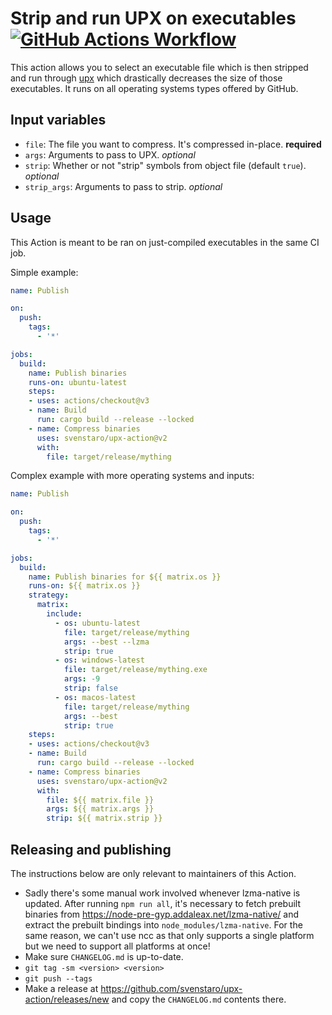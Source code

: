 # Strip and run UPX on executables [![GitHub Actions Workflow](https://github.com/svenstaro/upx-action/workflows/PR%20Checks/badge.svg)](https://github.com/svenstaro/upx-action/actions)

This action allows you to select an executable file which is then stripped and run through [upx](https://upx.github.io/) which drastically decreases the size of those executables.
It runs on all operating systems types offered by GitHub.

## Input variables

* `file`: The file you want to compress. It's compressed in-place. **required**
* `args`: Arguments to pass to UPX. *optional*
* `strip`: Whether or not "strip" symbols from object file (default `true`). *optional*
* `strip_args`: Arguments to pass to strip. *optional*

## Usage

This Action is meant to be ran on just-compiled executables in the same CI job.

Simple example:

```yaml
name: Publish

on:
  push:
    tags:
      - '*'

jobs:
  build:
    name: Publish binaries
    runs-on: ubuntu-latest
    steps:
    - uses: actions/checkout@v3
    - name: Build
      run: cargo build --release --locked
    - name: Compress binaries
      uses: svenstaro/upx-action@v2
      with:
        file: target/release/mything
```

Complex example with more operating systems and inputs:

```yaml
name: Publish

on:
  push:
    tags:
      - '*'

jobs:
  build:
    name: Publish binaries for ${{ matrix.os }}
    runs-on: ${{ matrix.os }}
    strategy:
      matrix:
        include:
          - os: ubuntu-latest
            file: target/release/mything
            args: --best --lzma
            strip: true
          - os: windows-latest
            file: target/release/mything.exe
            args: -9
            strip: false
          - os: macos-latest
            file: target/release/mything
            args: --best
            strip: true
    steps:
    - uses: actions/checkout@v3
    - name: Build
      run: cargo build --release --locked
    - name: Compress binaries
      uses: svenstaro/upx-action@v2
      with:
        file: ${{ matrix.file }}
        args: ${{ matrix.args }}
        strip: ${{ matrix.strip }}
```

## Releasing and publishing

The instructions below are only relevant to maintainers of this Action.

- Sadly there's some manual work involved whenever lzma-native is updated.
  After running `npm run all`, it's necessary to fetch prebuilt binaries
from https://node-pre-gyp.addaleax.net/lzma-native/ and extract the prebuilt
bindings into `node_modules/lzma-native`.
For the same reason, we can't use ncc as that only supports a single
platform but we need to support all platforms at once!
- Make sure `CHANGELOG.md` is up-to-date.
- `git tag -sm <version> <version>`
- `git push --tags`
- Make a release at https://github.com/svenstaro/upx-action/releases/new and copy the `CHANGELOG.md` contents there.
